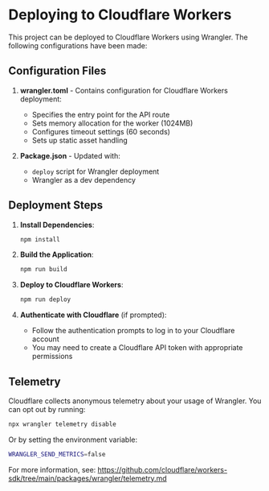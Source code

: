 # Deploying to Cloudflare Workers

This project can be deployed to Cloudflare Workers using Wrangler. The following configurations have been made:

## Configuration Files

1. **wrangler.toml** - Contains configuration for Cloudflare Workers deployment:
   - Specifies the entry point for the API route
   - Sets memory allocation for the worker (1024MB)
   - Configures timeout settings (60 seconds)
   - Sets up static asset handling

2. **Package.json** - Updated with:
   - `deploy` script for Wrangler deployment
   - Wrangler as a dev dependency

## Deployment Steps

1. **Install Dependencies**:
   ```bash
   npm install
   ```

2. **Build the Application**:
   ```bash
   npm run build
   ```

3. **Deploy to Cloudflare Workers**:
   ```bash
   npm run deploy
   ```

4. **Authenticate with Cloudflare** (if prompted):
   - Follow the authentication prompts to log in to your Cloudflare account
   - You may need to create a Cloudflare API token with appropriate permissions

## Telemetry

Cloudflare collects anonymous telemetry about your usage of Wrangler. You can opt out by running:

```bash
npx wrangler telemetry disable
```

Or by setting the environment variable:

```bash
WRANGLER_SEND_METRICS=false
```

For more information, see: https://github.com/cloudflare/workers-sdk/tree/main/packages/wrangler/telemetry.md